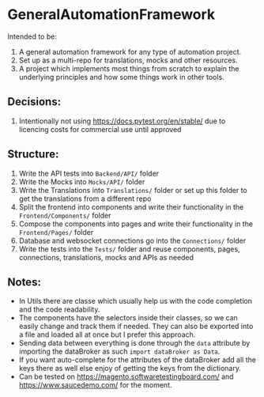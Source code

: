 # GeneralAutomationFramework

Intended to be:
1) A general automation framework for any type of automation project.
2) Set up as a multi-repo for translations, mocks and other resources.
3) A project which implements most things from scratch to explain the underlying principles and how some things work in other tools.

## Decisions:
1) Intentionally not using https://docs.pytest.org/en/stable/ due to licencing costs for commercial use until approved

## Structure:
1) Write the API tests into `Backend/API/` folder
2) Write the Mocks into `Mocks/API/` folder
3) Write the Translations into `Translations/` folder or set up this folder to get the translations from a different repo
4) Split the frontend into components and write their functionality in the `Frontend/Components/` folder
5) Compose the components into pages and write their functionality in the `Frontend/Pages/` folder
6) Database and websocket connections go into the `Connections/` folder
7) Write the tests into the `Tests/` folder and reuse components, pages, connections, translations, mocks and APIs as needed

## Notes:
- In Utils there are classe which usually help us with the code completion and the code readability.
- The components have the selectors inside their classes, so we can easily change and track them if needed. They can also be exported into a file and loaded all at once but I prefer this approach.
- Sending data between everything is done through the `data` attribute by importing the dataBroker as such `import dataBroker as Data`.
- If you want auto-complete for the attributes of the dataBroker add all the keys there as well else enjoy of getting the keys from the dictionary.
- Can be tested on https://magento.softwaretestingboard.com/ and https://www.saucedemo.com/ for the moment.